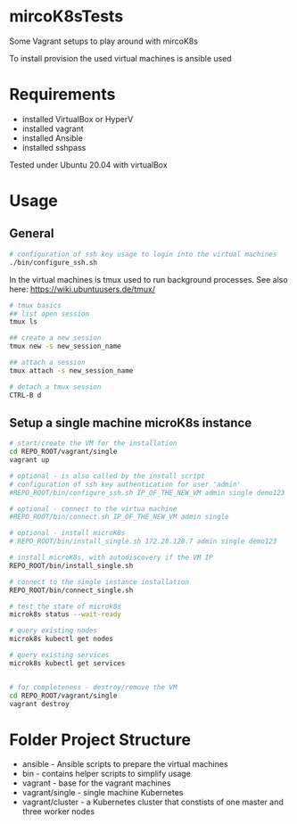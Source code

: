 # mircoK8sTests
Some Vagrant setups to play around with mircoK8s

To install provision the used virtual machines is ansible used

# Requirements
* installed VirtualBox or HyperV
* installed vagrant
* installed Ansible
* installed sshpass

Tested under Ubuntu 20.04 with virtualBox

# Usage
## General
```bash
# configuration of ssh key usage to login into the virtual machines
./bin/configure_ssh.sh
```

In the virtual machines is tmux used to run background processes. See also here: https://wiki.ubuntuusers.de/tmux/

```bash
# tmux basics
## list open session
tmux ls

## create a new session 
tmux new -s new_session_name

## attach a session
tmux attach -s new_session_name

# detach a tmux session
CTRL-B d 
```

## Setup a single machine microK8s instance
```bash
# start/create the VM for the installation
cd REPO_ROOT/vagrant/single
vagrant up

# optional - is also called by the install script 
# configuration of ssh key authentication for user 'admin'
#REPO_ROOT/bin/configure_ssh.sh IP_OF_THE_NEW_VM admin single demo123

# optional - connect to the virtua machine
#REPO_ROOT/bin/connect.sh IP_OF_THE_NEW_VM admin single

# optional - install microK8s
# REPO_ROOT/bin/install_single.sh 172.28.128.7 admin single demo123

# install microK8s, with autodiscovery if the VM IP
REPO_ROOT/bin/install_single.sh

# connect to the single instance installation
REPO_ROOT/bin/connect_single.sh

# test the state of microk8s
microk8s status --wait-ready

# query existing nodes
microk8s kubectl get nodes

# query existing services
microk8s kubectl get services


# for completeness - destroy/remove the VM
cd REPO_ROOT/vagrant/single
vagrant destroy
```


# Folder Project Structure
* ansible - Ansible scripts to prepare the virtual machines
* bin - contains helper scripts to simplify usage
* vagrant - base for the vagrant machines
* vagrant/single - single machine Kubernetes
* vagrant/cluster - a Kubernetes cluster that constists of one master and three worker nodes
